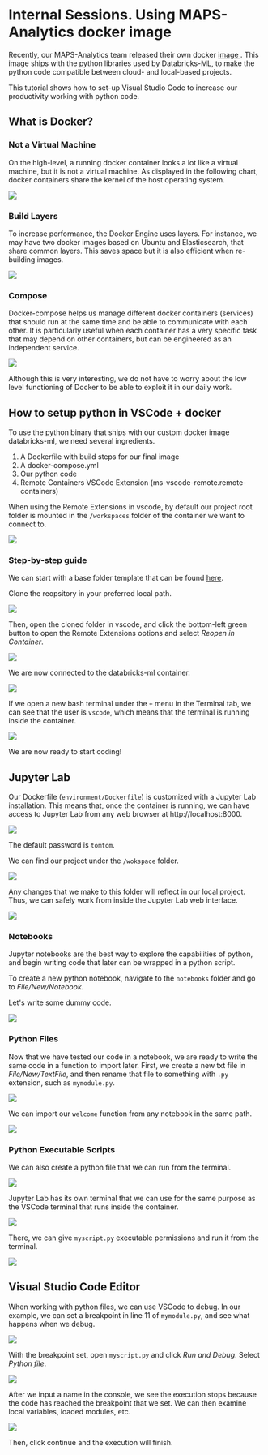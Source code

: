 # Internal Sessions. Using MAPS-Analytics docker image

Recently, our MAPS-Analytics team released their own docker [image ](https://hub.docker.com/r/mapsanalyticsmetrics/databricks-ml). This image ships with the python libraries used by Databricks-ML, to make the python code compatible between cloud- and local-based projects.

This tutorial shows how to set-up Visual Studio Code to increase our productivity working with python code.

## What is Docker?

### Not a Virtual Machine

On the high-level, a running docker container looks a lot like a virtual machine, but it is not a virtual machine. As displayed in the following chart, docker containers share the kernel of the host operating system. 

![](figs/soe8E.jpg)


### Build Layers

To increase performance, the Docker Engine uses layers. For instance, we may have two docker images based on Ubuntu and Elasticsearch, that share common layers. This saves space but it is also efficient when re-building images.

![](figs/layers.png)

### Compose

Docker-compose helps us manage different docker containers (services) that should run at the same time and be able to communicate with each other. It is particularly useful when each container has a very specific task that may depend on other containers, but can be engineered as an independent service.

![](figs/compose.png)

Although this is very interesting, we do not have to worry about the low level functioning of Docker to be able to exploit it in our daily work.

## How to setup python in VSCode + docker

To use the python binary that ships with our custom docker image databricks-ml, 
we need several ingredients.

1. A Dockerfile with build steps for our final image
2. A docker-compose.yml
3. Our python code
4. Remote Containers VSCode Extension (ms-vscode-remote.remote-containers)


When using the Remote Extensions in vscode, by default our project root folder is mounted in the `/workspaces` folder of the container we want to connect to.

![](figs/vscode.webp)

### Step-by-step guide

We can start with a base folder template that can be found [here](https://github.com/juancarloslaria-tomtom/docker-vscode-python).

Clone the reopsitory in your preferred local path.

![](figs/clone.png)

Then, open the cloned folder in vscode, and click the bottom-left green button to open the Remote Extensions options and select *Reopen in Container*.

![](figs/reopen-in-container.png)


We are now connected to the databricks-ml container.

![](figs/in-container.png)

If we open a new bash terminal under the `+` menu in the Terminal tab, we can see that the user is `vscode`, which means that the terminal is running inside the container.

![](figs/bash-terminal.png)

We are now ready to start coding!

## Jupyter Lab 

Our Dockerfile (`environment/Dockerfile`) is customized with a Jupyter Lab installation. This means that, once the container is running, we can have access to Jupyter Lab from any web browser at http://localhost:8000.

![](figs/jupyter-lab-login.png)

The default password is `tomtom`.

We can find our project under the `/wokspace` folder.

![](figs/jupyter-lab-root.png)

Any changes that we make to this folder will reflect in our local project. Thus, we can safely work from inside the Jupyter Lab web interface.

![](figs/jupyter-lab-workspace.png)

### Notebooks

Jupyter notebooks are the best way to explore the capabilities of python, and begin writing code that later can be wrapped in a python script.

To create a new python notebook, navigate to the `notebooks` folder and go to *File/New/Notebook*.

Let's write some dummy code.

![](figs/jupyter-lab-notebook.png)


### Python Files

Now that we have tested our code in a notebook, we are ready to write the same code in a function to import later. First, we create a new txt file in *File/New/TextFile*, and then rename that file to something with `.py` extension, such as `mymodule.py`.

![](figs/jupyter-lab-pyfile.png)

We can import our `welcome` function from any notebook in the same path.

![](figs/jupyter-lab-module.png)

### Python Executable Scripts

We can also create a python file that we can run from the terminal.

![](figs/jupyter-lab-script.png)

Jupyter Lab has its own terminal that we can use for the same purpose as the VSCode terminal that runs inside the container.

![](figs/jupyter-lab-terminal.png)

There, we can give `myscript.py` executable permissions and run it from the terminal.

![](figs/jupyter-lab-terminal2.png)

## Visual Studio Code Editor

When working with python files, we can use VSCode to debug. In our example, we can set a breakpoint in line 11 of `mymodule.py`, and see what happens when we debug.

![](figs/vscode-debug.png)

With the breakpoint set, open `myscript.py` and click *Run and Debug*. Select *Python file*.

![](figs/vscode-debug2.png)

After we input a name in the console, we see the execution stops because the code has reached the breakpoint that we set. We can then examine local variables, loaded modules, etc.

![](figs/vscode-debug3.png)

Then, click continue and the execution will finish.
